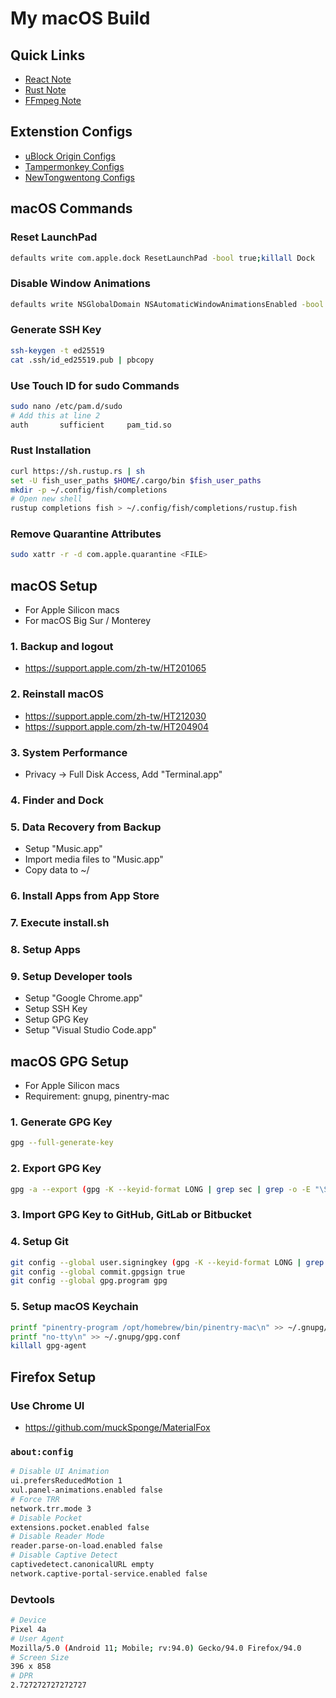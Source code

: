 # My macOS Build

## Quick Links

- [React Note](react/README.md)
- [Rust Note](rust/README.md)
- [FFmpeg Note](ffmpeg/README.md)

## Extenstion Configs

- [uBlock Origin Configs](https://raw.githubusercontent.com/Florencea/my-macos-build/main/configs/ublock-advanced.txt)
- [Tampermonkey Configs](https://github.com/Florencea/my-macos-build/raw/main/configs/tampermonkey-backup.txt)
- [NewTongwentong Configs](https://github.com/Florencea/my-macos-build/raw/main/configs/tongwentang-pref.json)

## macOS Commands

### Reset LaunchPad

```bash
defaults write com.apple.dock ResetLaunchPad -bool true;killall Dock
```

### Disable Window Animations

```bash
defaults write NSGlobalDomain NSAutomaticWindowAnimationsEnabled -bool NO
```

### Generate SSH Key

```bash
ssh-keygen -t ed25519
cat .ssh/id_ed25519.pub | pbcopy
```

### Use Touch ID for sudo Commands

```bash
sudo nano /etc/pam.d/sudo
# Add this at line 2
auth       sufficient     pam_tid.so
```

### Rust Installation

```bash
curl https://sh.rustup.rs | sh
set -U fish_user_paths $HOME/.cargo/bin $fish_user_paths
mkdir -p ~/.config/fish/completions
# Open new shell
rustup completions fish > ~/.config/fish/completions/rustup.fish
```

### Remove Quarantine Attributes

```bash
sudo xattr -r -d com.apple.quarantine <FILE>
```

## macOS Setup

- For Apple Silicon macs
- For macOS Big Sur / Monterey

### 1. Backup and logout

- <https://support.apple.com/zh-tw/HT201065>

### 2. Reinstall macOS

- <https://support.apple.com/zh-tw/HT212030>
- <https://support.apple.com/zh-tw/HT204904>

### 3. System Performance

- Privacy -> Full Disk Access, Add "Terminal.app"

### 4. Finder and Dock

### 5. Data Recovery from Backup

- Setup "Music.app"
- Import media files to "Music.app"
- Copy data to ~/

### 6. Install Apps from App Store

### 7. Execute install.sh

### 8. Setup Apps

### 9. Setup Developer tools

- Setup "Google Chrome.app"
- Setup SSH Key
- Setup GPG Key
- Setup "Visual Studio Code.app"

## macOS GPG Setup

- For Apple Silicon macs
- Requirement: gnupg, pinentry-mac

### 1. Generate GPG Key

```bash
gpg --full-generate-key
```

### 2. Export GPG Key

```bash
gpg -a --export (gpg -K --keyid-format LONG | grep sec | grep -o -E "\S{16}\s") | pbcopy
```

### 3. Import GPG Key to GitHub, GitLab or Bitbucket

### 4. Setup Git

```bash
git config --global user.signingkey (gpg -K --keyid-format LONG | grep sec | grep -o -E "\S{16}\s")
git config --global commit.gpgsign true
git config --global gpg.program gpg
```

### 5. Setup macOS Keychain

```bash
printf "pinentry-program /opt/homebrew/bin/pinentry-mac\n" >> ~/.gnupg/gpg-agent.conf
printf "no-tty\n" >> ~/.gnupg/gpg.conf
killall gpg-agent
```

## Firefox Setup

### Use Chrome UI

- <https://github.com/muckSponge/MaterialFox>

### `about:config`

```bash
# Disable UI Animation
ui.prefersReducedMotion 1
xul.panel-animations.enabled false
# Force TRR
network.trr.mode 3
# Disable Pocket
extensions.pocket.enabled false
# Disable Reader Mode
reader.parse-on-load.enabled false
# Disable Captive Detect
captivedetect.canonicalURL empty
network.captive-portal-service.enabled false
```

### Devtools

```bash
# Device
Pixel 4a
# User Agent
Mozilla/5.0 (Android 11; Mobile; rv:94.0) Gecko/94.0 Firefox/94.0
# Screen Size
396 x 858
# DPR
2.727272727272727
```
